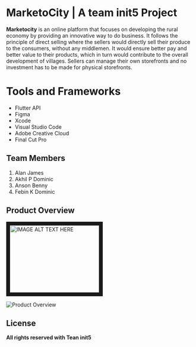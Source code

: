 # MarketoCity | A team init5 Project

**Marketocity** is an online platform that focuses on developing the rural economy by providing an innovative way to do business. It follows the principle of direct selling where the sellers would directly sell their produce to the consumers, without any middlemen. It would ensure better pay and better value to their products, which in turn would contribute to the overall development of villages. Sellers can manage their own storefronts and no investment has to be made for physical storefronts.

# Tools and Frameworks

- Flutter API
- Figma
- Xcode
- Visual Studio Code
- Adobe Creative Cloud
- Final Cut Pro

## Team Members

1.  Alan James
2.  Akhil P Dominic
3.  Anson Benny
4.  Febin K Dominic

## Product Overview

<a href="http://www.youtube.com/watch?feature=player_embedded&v=YOUTUBE_VIDEO_ID_HERE
" target="_blank"><img src="http://img.youtube.com/vi/https://youtu.be/Rh-GTyfdLdM/default.jpg"
alt="IMAGE ALT TEXT HERE" width="240" height="180" border="10" /></a>

![Product Overview](https://ibb.co/j5mhyjH)

## License

**All rights reserved with Tean init5**

